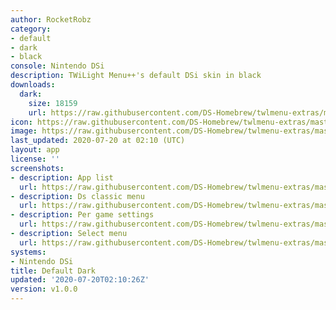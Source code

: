 ```yaml
---
author: RocketRobz
category:
- default
- dark
- black
console: Nintendo DSi
description: TWiLight Menu++'s default DSi skin in black
downloads:
  dark:
    size: 18159
    url: https://raw.githubusercontent.com/DS-Homebrew/twlmenu-extras/master/_nds/TWiLightMenu/dsimenu/themes/dark.7z
icon: https://raw.githubusercontent.com/DS-Homebrew/twlmenu-extras/master/_nds/TWiLightMenu/dsimenu/themes/meta/dark/icon.png
image: https://raw.githubusercontent.com/DS-Homebrew/twlmenu-extras/master/_nds/TWiLightMenu/dsimenu/themes/meta/dark/icon.png
last_updated: 2020-07-20 at 02:10 (UTC)
layout: app
license: ''
screenshots:
- description: App list
  url: https://raw.githubusercontent.com/DS-Homebrew/twlmenu-extras/master/_nds/TWiLightMenu/dsimenu/themes/meta/dark/screenshots/app-list.png
- description: Ds classic menu
  url: https://raw.githubusercontent.com/DS-Homebrew/twlmenu-extras/master/_nds/TWiLightMenu/dsimenu/themes/meta/dark/screenshots/ds-classic-menu.png
- description: Per game settings
  url: https://raw.githubusercontent.com/DS-Homebrew/twlmenu-extras/master/_nds/TWiLightMenu/dsimenu/themes/meta/dark/screenshots/per-game-settings.png
- description: Select menu
  url: https://raw.githubusercontent.com/DS-Homebrew/twlmenu-extras/master/_nds/TWiLightMenu/dsimenu/themes/meta/dark/screenshots/select-menu.png
systems:
- Nintendo DSi
title: Default Dark
updated: '2020-07-20T02:10:26Z'
version: v1.0.0
---
```

